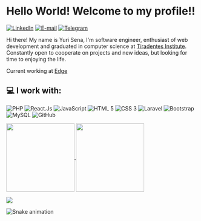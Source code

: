 # Hello World! Welcome to my profile!!
[![LinkedIn](https://img.shields.io/badge/-yurisn-blue?style=for-the-badge&logo=LinkedIn&logoColor=white&color=black&link=https://www.linkedin.com/in/yurisn/)](https://www.linkedin.com/in/yurisn/ "LinkedIn") 
[![E-mail](https://img.shields.io/badge/-dev.yurisn@gmail.com-c14438?style=for-the-badge&logo=Gmail&logoColor=white&color=black&link=mailto:dev.yurisn@gmail.com?subject=Olá,%20Yuri%20)](mailto:dev.yurisn@gmail.com?subject=Olá,%20Yuri!%20 "E-mail")
[![Telegram](https://img.shields.io/badge/-@yurisn1-0088CC?style=for-the-badge&logo=Telegram&logoColor=white&color=black&link=https://t.me/yurisn1/)](https://t.me/yurisn1 "Telegram") 


Hi there! My name is Yuri Sena, I'm software engineer, enthusiast of web development and graduated in computer science at [Tiradentes Institute](https://al.unit.br/ "Centro Universitário Tiradentes"). Constantly open to cooperate on projects and new ideas, but looking for time to enjoying the life.

Current working at [Edge](https://www.edge.ufal.br/ "Edge")

## 💻 I work with: 
  ![PHP](https://img.shields.io/badge/-PHP-563D7C?style=for-the-badge&logo=PHP&logoColor=white) 
  ![React.Js](https://shields.io/badge/react-black?logo=react&style=for-the-badge)
  ![JavaScript](https://img.shields.io/badge/-JavaScript-black?style=for-the-badge&logo=JavaScript) 
  ![HTML 5](https://img.shields.io/badge/-HTML%205-E34F26?style=for-the-badge&logo=HTML5&logoColor=white) 
  ![CSS 3](https://img.shields.io/badge/-CSS%203-1572B6?style=for-the-badge&logo=CSS3) 
  ![Laravel](https://img.shields.io/badge/-Laravel-FCA121?style=for-the-badge&logo=Laravel&logoColor=white&color=red) 
  ![Bootstrap](https://img.shields.io/badge/-Bootstrap-ccc?style=for-the-badge&logo=Bootstrap) 
  ![MySQL](https://img.shields.io/badge/-MySQL-blue?style=for-the-badge&logo=MySQL&logoColor=white) 
  ![GitHub](https://img.shields.io/badge/-Git-181717?style=for-the-badge&logo=Git) 

<a href="https://github.com/yurissena/">
  <img height="180em" align="center" src="https://github-readme-stats.vercel.app/api?username=yurissena&show_icons=true&hide_border=true&theme=tokyonight&count_private=true" />
</a>
<a href="https://github.com/yurissena/">
  <img height="180em" align="center" src="https://github-readme-stats.vercel.app/api/top-langs/?username=yurissena&show_icons=true&hide_border=true&layout=compact&langs_count=8&theme=tokyonight&count_private=true" />
</a>

![](https://hit.yhype.me/github/profile?user_id=42280089)

![Snake animation](https://github.com/yurissena/yurissena/blob/output/github-contribution-grid-snake.svg)
